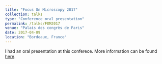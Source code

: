 ```yaml
---
title: "Focus On Microscopy 2017"
collection: talks
type: "Conference oral presentation"
permalink: /talks/FOM2017
venue: "Palais des congrès de Paris"
date: 2017-04-09
location: "Bordeaux, France"
---
```


I had an oral presentation at this conferece. More information can be found [here](http://www.focusonmicroscopy.org/2017/index.html). 



